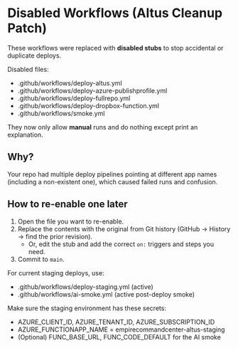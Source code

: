 # Disabled Workflows (Altus Cleanup Patch)

These workflows were replaced with **disabled stubs** to stop accidental or duplicate deploys.

Disabled files:
- .github/workflows/deploy-altus.yml
- .github/workflows/deploy-azure-publishprofile.yml
- .github/workflows/deploy-fullrepo.yml
- .github/workflows/deploy-dropbox-function.yml
- .github/workflows/smoke.yml

They now only allow **manual** runs and do nothing except print an explanation.

## Why?
Your repo had multiple deploy pipelines pointing at different app names (including a non-existent one), which caused failed runs and confusion.

## How to re‑enable one later
1. Open the file you want to re-enable.
2. Replace the contents with the original from Git history (GitHub → History → find the prior revision).
   - Or, edit the stub and add the correct `on:` triggers and steps you need.
3. Commit to `main`.

For current staging deploys, use:
- .github/workflows/deploy-staging.yml  (active)
- .github/workflows/ai-smoke.yml        (active post-deploy smoke)

Make sure the staging environment has these secrets:
- AZURE_CLIENT_ID, AZURE_TENANT_ID, AZURE_SUBSCRIPTION_ID
- AZURE_FUNCTIONAPP_NAME = empirecommandcenter-altus-staging
- (Optional) FUNC_BASE_URL, FUNC_CODE_DEFAULT for the AI smoke
